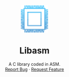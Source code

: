 <br />
<p align="center">
  <a href="https://github.com/Ant0wan/Libasm">
    <img src=".logo.png" alt="Logo" width="90" height="90">
  </a>
     <h1 align="center">Libasm</h1>
  <p align="center">
    A C library coded in ASM. 
    <br />
    <a href="https://github.com/Ant0wan/Libasm/issues">Report Bug</a>
    ·
    <a href="https://github.com/Ant0wan/Libasm/issues">Request Feature</a>
  </p>
</p>
